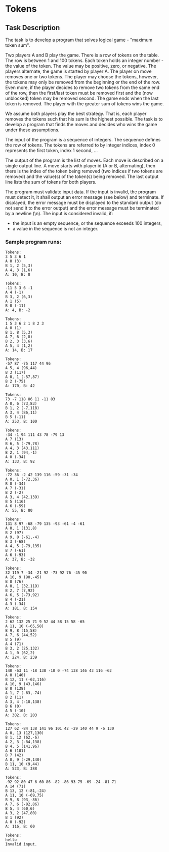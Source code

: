 # Tokens

## Task Description

The task is to develop a program that solves logical game - "maximum token sum".

Two players A and B play the game. There is a row of tokens on the table. The row is between 1 and 100 tokens. Each token holds an integer number - the value of the token. The value may be positive, zero, or negative. The players alternate, the game is started by player A. The player on move removes one or two tokens. The player may choose the tokens, however, the tokens may only be removed from the beginning or the end of the row. Even more, if the player decides to remove two tokens from the same end of the row, then the first/last token must be removed first and the (now unblocked) token may be removed second. The game ends when the last token is removed. The player with the greater sum of tokens wins the game.

We assume both players play the best strategy. That is, each player removes the tokens such that his sum is the highest possible. The task is to develop a program that finds the moves and decides who wins the game under these assumptions.

The input of the program is a sequence of integers. The sequence defines the row of tokens. The tokens are referred to by integer indices, index 0 represents the first token, index 1 second, ...

The output of the program is the list of moves. Each move is described on a single output line. A move starts with player id (A or B, alternating), then there is the index of the token being removed (two indices if two tokens are removed) and the value(s) of the token(s) being removed. The last output line lists the sum of tokens for both players.

The program must validate input data. If the input is invalid, the program must detect it, it shall output an error message (see below) and terminate. If displayed, the error message must be displayed to the standard output (do not send it to the error output) and the error message must be terminated by a newline (\n). The input is considered invalid, if:

* the input is an empty sequence, or the sequence exceeds 100 integers,
* a value in the sequence is not an integer.

### Sample program runs:

	Tokens:
	3 5 3 6 1
	A 0 (3)
	B 1, 2 (5,3)
	A 4, 3 (1,6)
	A: 10, B: 8

	Tokens:
	-11 5 3 6 -1
	A 4 (-1)
	B 3, 2 (6,3)
	A 1 (5)
	B 0 (-11)
	A: 4, B: -2

	Tokens:
	1 5 3 6 2 1 8 2 3
	A 0 (1)
	B 1, 8 (5,3)
	A 7, 6 (2,8)
	B 2, 3 (3,6)
	A 5, 4 (1,2)
	A: 14, B: 17

	Tokens:
	-57 87 -75 117 44 96
	A 5, 4 (96,44)
	B 3 (117)
	A 0, 1 (-57,87)
	B 2 (-75)
	A: 170, B: 42

	Tokens:
	73 -7 118 86 11 -11 83
	A 0, 6 (73,83)
	B 1, 2 (-7,118)
	A 3, 4 (86,11)
	B 5 (-11)
	A: 253, B: 100

	Tokens:
	-34 -1 94 111 43 78 -79 13
	A 7 (13)
	B 6, 5 (-79,78)
	A 4, 3 (43,111)
	B 2, 1 (94,-1)
	A 0 (-34)
	A: 133, B: 92

	Tokens:
	-72 36 -2 42 139 116 -59 -31 -34
	A 0, 1 (-72,36)
	B 8 (-34)
	A 7 (-31)
	B 2 (-2)
	A 3, 4 (42,139)
	B 5 (116)
	A 6 (-59)
	A: 55, B: 80

	Tokens:
	131 8 97 -68 -79 135 -93 -61 -4 -61
	A 0, 1 (131,8)
	B 2 (97)
	A 9, 8 (-61,-4)
	B 3 (-68)
	A 4, 5 (-79,135)
	B 7 (-61)
	A 6 (-93)
	A: 37, B: -32

	Tokens:
	32 119 7 -34 -21 92 -73 92 76 -45 90
	A 10, 9 (90,-45)
	B 8 (76)
	A 0, 1 (32,119)
	B 2, 7 (7,92)
	A 6, 5 (-73,92)
	B 4 (-21)
	A 3 (-34)
	A: 181, B: 154

	Tokens:
	2 62 132 25 71 9 52 44 58 15 58 -65
	A 11, 10 (-65,58)
	B 9, 8 (15,58)
	A 7, 6 (44,52)
	B 5 (9)
	A 4 (71)
	B 3, 2 (25,132)
	A 1, 0 (62,2)
	A: 224, B: 239

	Tokens:
	140 -63 11 -18 138 -10 0 -74 138 146 43 116 -62
	A 0 (140)
	B 12, 11 (-62,116)
	A 10, 9 (43,146)
	B 8 (138)
	A 1, 7 (-63,-74)
	B 2 (11)
	A 3, 4 (-18,138)
	B 6 (0)
	A 5 (-10)
	A: 302, B: 203

	Tokens:
	127 62 -84 138 141 96 101 42 -29 140 44 9 -6 130
	A 0, 13 (127,130)
	B 1, 12 (62,-6)
	A 2, 3 (-84,138)
	B 4, 5 (141,96)
	A 6 (101)
	B 7 (42)
	A 8, 9 (-29,140)
	B 11, 10 (9,44)
	A: 523, B: 388

	Tokens:
	-92 92 80 47 6 60 86 -82 -86 93 75 -69 -24 -81 71
	A 14 (71)
	B 13, 12 (-81,-24)
	A 11, 10 (-69,75)
	B 9, 8 (93,-86)
	A 7, 6 (-82,86)
	B 5, 4 (60,6)
	A 3, 2 (47,80)
	B 1 (92)
	A 0 (-92)
	A: 116, B: 60

	Tokens:
	hello
	Invalid input.

